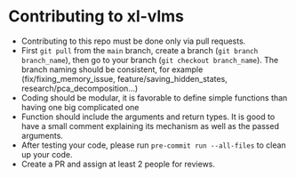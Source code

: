 # Contributing to xl-vlms

* Contributing to this repo must be done only via pull requests.
* First `git pull` from the `main` branch, create a branch (`git branch branch_name`), then go to your branch (`git checkout branch_name`). The branch naming should be consistent, for example (fix/fixing_memory_issue, feature/saving_hidden_states, research/pca_decomposition...)
* Coding should be modular, it is favorable to define simple functions than having one big complicated one
* Function should include the arguments and return types. It is good to have a small comment explaining its mechanism as well as the passed arguments.
* After testing your code, please run `pre-commit run --all-files` to clean up your code.
* Create a PR and assign at least 2 people for reviews.

